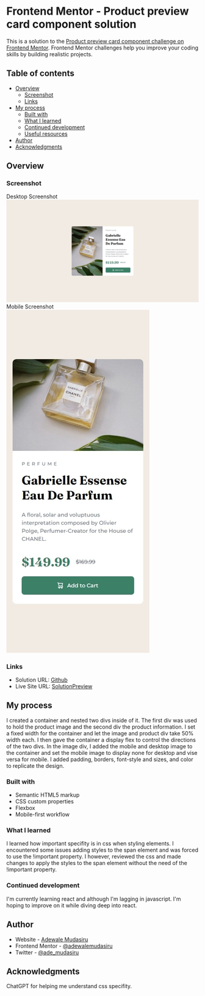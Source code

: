 # Frontend Mentor - Product preview card component solution

This is a solution to the [Product preview card component challenge on Frontend Mentor](https://www.frontendmentor.io/challenges/product-preview-card-component-GO7UmttRfa). Frontend Mentor challenges help you improve your coding skills by building realistic projects. 

 ## Table of contents

- [Overview](#overview)
  - [Screenshot](#screenshot)
  - [Links](#links)
- [My process](#my-process)
  - [Built with](#built-with)
  - [What I learned](#what-i-learned)
  - [Continued development](#continued-development)
  - [Useful resources](#useful-resources)
- [Author](#author)
- [Acknowledgments](#acknowledgments)

## Overview

### Screenshot

Desktop Screenshot
![Desktop Screenshot](./screenshots/desktop.jpeg)
Mobile Screenshot <br />
![Mobile Screenshot](./screenshots/mobile.jpeg)

### Links

- Solution URL: [Github](https://github.com/adewalemudasiru/Product-Preview-Card)
- Live Site URL: [SolutionPreview](https://adewalemudasiru.github.io/Blog-Preview-Card/)

## My process

I created a container and nested two divs inside of it. The first div was used to hold the product image and the second div the product information. I set a fixed width for the container and let the image and product div take 50% width each. I then gave the container a display flex to control the directions of the two divs. In the image div, I added the mobile and desktop image to the container and set the mobile image to display none for desktop and vise versa for mobile. I added padding, borders, font-style and sizes, and color to replicate the design.

### Built with

- Semantic HTML5 markup
- CSS custom properties
- Flexbox
- Mobile-first workflow

### What I learned

I learned how important specifity is in css when styling elements. I encountered some issues adding styles to the span element and was forced to use the !important property. I however, reviewed the css and made changes to apply the styles to the span element without the need of the !important property.

### Continued development

I'm currently learning react and although I'm lagging in javascript. I'm hoping to improve on it while diving deep into react.

## Author

- Website - [Adewale Mudasiru](https://github.com/adewalemudasiru)
- Frontend Mentor - [@adewalemudasiru](https://www.frontendmentor.io/profile/adewalemudasiru)
- Twitter - [@ade_mudasiru](https://www.twitter.com/ade_mudasiru)

## Acknowledgments

ChatGPT for helping me understand css specifity.